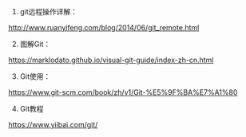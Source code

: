 1. git远程操作详解：

http://www.ruanyifeng.com/blog/2014/06/git_remote.html  

2. 图解Git：

https://marklodato.github.io/visual-git-guide/index-zh-cn.html

3. Git使用：

https://www.git-scm.com/book/zh/v1/Git-%E5%9F%BA%E7%A1%80

4. Git教程

https://www.yiibai.com/git/